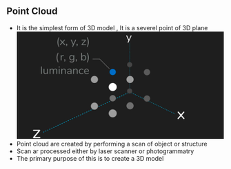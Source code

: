## Point Cloud 
* It is the simplest form of 3D model , It is a severel point of 3D plane
![alt text](image.png)
* Point cloud are created by performing a scan of object or structure
* Scan ar processed either by laser scanner or photogrammatry
* The primary purpose of this is to create a 3D model
